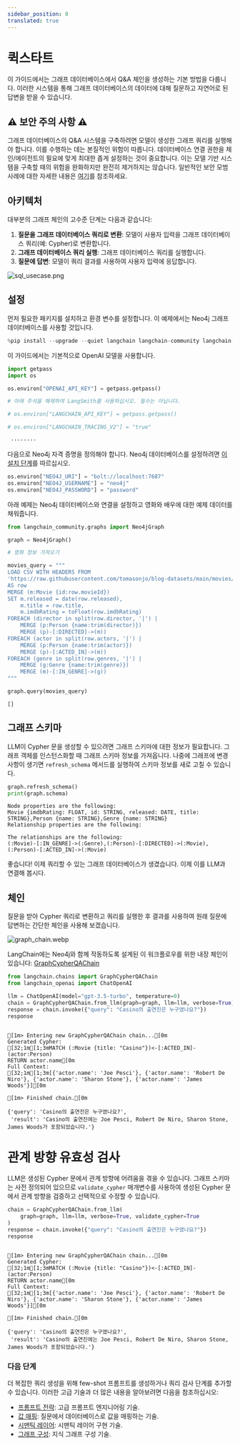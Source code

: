 ```yaml
---
sidebar_position: 0
translated: true
---
```


# 퀵스타트

이 가이드에서는 그래프 데이터베이스에서 Q&A 체인을 생성하는 기본 방법을 다룹니다. 이러한 시스템을 통해 그래프 데이터베이스의 데이터에 대해 질문하고 자연어로 된 답변을 받을 수 있습니다.

## ⚠️ 보안 주의 사항 ⚠️

그래프 데이터베이스의 Q&A 시스템을 구축하려면 모델이 생성한 그래프 쿼리를 실행해야 합니다. 이를 수행하는 데는 본질적인 위험이 따릅니다. 데이터베이스 연결 권한을 체인/에이전트의 필요에 맞게 최대한 좁게 설정하는 것이 중요합니다. 이는 모델 기반 시스템을 구축할 때의 위험을 완화하지만 완전히 제거하지는 않습니다. 일반적인 보안 모범 사례에 대한 자세한 내용은 [여기](https://docs/security)를 참조하세요.

## 아키텍처

대부분의 그래프 체인의 고수준 단계는 다음과 같습니다:

1. **질문을 그래프 데이터베이스 쿼리로 변환**: 모델이 사용자 입력을 그래프 데이터베이스 쿼리(예: Cypher)로 변환합니다.
2. **그래프 데이터베이스 쿼리 실행**: 그래프 데이터베이스 쿼리를 실행합니다.
3. **질문에 답변**: 모델이 쿼리 결과를 사용하여 사용자 입력에 응답합니다.

![sql_usecase.png](../../../../../../static/img/graph_usecase.png)

## 설정

먼저 필요한 패키지를 설치하고 환경 변수를 설정합니다.
이 예제에서는 Neo4j 그래프 데이터베이스를 사용할 것입니다.

```python
%pip install --upgrade --quiet langchain langchain-community langchain-openai neo4j
```

이 가이드에서는 기본적으로 OpenAI 모델을 사용합니다.

```python
import getpass
import os

os.environ["OPENAI_API_KEY"] = getpass.getpass()

# 아래 주석을 해제하여 LangSmith를 사용하십시오. 필수는 아닙니다.

# os.environ["LANGCHAIN_API_KEY"] = getpass.getpass()

# os.environ["LANGCHAIN_TRACING_V2"] = "true"

```

```output
 ········
```

다음으로 Neo4j 자격 증명을 정의해야 합니다.
Neo4j 데이터베이스를 설정하려면 [이 설치 단계](https://neo4j.com/docs/operations-manual/current/installation/)를 따르십시오.

```python
os.environ["NEO4J_URI"] = "bolt://localhost:7687"
os.environ["NEO4J_USERNAME"] = "neo4j"
os.environ["NEO4J_PASSWORD"] = "password"
```

아래 예제는 Neo4j 데이터베이스와 연결을 설정하고 영화와 배우에 대한 예제 데이터를 채워줍니다.

```python
from langchain_community.graphs import Neo4jGraph

graph = Neo4jGraph()

# 영화 정보 가져오기

movies_query = """
LOAD CSV WITH HEADERS FROM
'https://raw.githubusercontent.com/tomasonjo/blog-datasets/main/movies/movies_small.csv'
AS row
MERGE (m:Movie {id:row.movieId})
SET m.released = date(row.released),
    m.title = row.title,
    m.imdbRating = toFloat(row.imdbRating)
FOREACH (director in split(row.director, '|') |
    MERGE (p:Person {name:trim(director)})
    MERGE (p)-[:DIRECTED]->(m))
FOREACH (actor in split(row.actors, '|') |
    MERGE (p:Person {name:trim(actor)})
    MERGE (p)-[:ACTED_IN]->(m))
FOREACH (genre in split(row.genres, '|') |
    MERGE (g:Genre {name:trim(genre)})
    MERGE (m)-[:IN_GENRE]->(g))
"""

graph.query(movies_query)
```

```output
[]
```

## 그래프 스키마

LLM이 Cypher 문을 생성할 수 있으려면 그래프 스키마에 대한 정보가 필요합니다. 그래프 객체를 인스턴스화할 때 그래프 스키마 정보를 가져옵니다. 나중에 그래프에 변경 사항이 생기면 `refresh_schema` 메서드를 실행하여 스키마 정보를 새로 고칠 수 있습니다.

```python
graph.refresh_schema()
print(graph.schema)
```

```output
Node properties are the following:
Movie {imdbRating: FLOAT, id: STRING, released: DATE, title: STRING},Person {name: STRING},Genre {name: STRING}
Relationship properties are the following:

The relationships are the following:
(:Movie)-[:IN_GENRE]->(:Genre),(:Person)-[:DIRECTED]->(:Movie),(:Person)-[:ACTED_IN]->(:Movie)
```

좋습니다! 이제 쿼리할 수 있는 그래프 데이터베이스가 생겼습니다. 이제 이를 LLM과 연결해 봅시다.

## 체인

질문을 받아 Cypher 쿼리로 변환하고 쿼리를 실행한 후 결과를 사용하여 원래 질문에 답변하는 간단한 체인을 사용해 보겠습니다.

![graph_chain.webp](../../../../../../static/img/graph_chain.webp)

LangChain에는 Neo4j와 함께 작동하도록 설계된 이 워크플로우를 위한 내장 체인이 있습니다: [GraphCypherQAChain](/docs/integrations/graphs/neo4j_cypher)

```python
from langchain.chains import GraphCypherQAChain
from langchain_openai import ChatOpenAI

llm = ChatOpenAI(model="gpt-3.5-turbo", temperature=0)
chain = GraphCypherQAChain.from_llm(graph=graph, llm=llm, verbose=True)
response = chain.invoke({"query": "Casino의 출연진은 누구였나요?"})
response
```

```output

[1m> Entering new GraphCypherQAChain chain...[0m
Generated Cypher:
[32;1m[1;3mMATCH (:Movie {title: "Casino"})<-[:ACTED_IN]-(actor:Person)
RETURN actor.name[0m
Full Context:
[32;1m[1;3m[{'actor.name': 'Joe Pesci'}, {'actor.name': 'Robert De Niro'}, {'actor.name': 'Sharon Stone'}, {'actor.name': 'James Woods'}][0m

[1m> Finished chain.[0m
```

```output
{'query': 'Casino의 출연진은 누구였나요?',
 'result': 'Casino의 출연진에는 Joe Pesci, Robert De Niro, Sharon Stone, James Woods가 포함되었습니다.'}
```

# 관계 방향 유효성 검사

LLM은 생성된 Cypher 문에서 관계 방향에 어려움을 겪을 수 있습니다. 그래프 스키마는 사전 정의되어 있으므로 `validate_cypher` 매개변수를 사용하여 생성된 Cypher 문에서 관계 방향을 검증하고 선택적으로 수정할 수 있습니다.

```python
chain = GraphCypherQAChain.from_llm(
    graph=graph, llm=llm, verbose=True, validate_cypher=True
)
response = chain.invoke({"query": "Casino의 출연진은 누구였나요?"})
response
```

```output

[1m> Entering new GraphCypherQAChain chain...[0m
Generated Cypher:
[32;1m[1;3mMATCH (:Movie {title: "Casino"})<-[:ACTED_IN]-(actor:Person)
RETURN actor.name[0m
Full Context:
[32;1m[1;3m[{'actor.name': 'Joe Pesci'}, {'actor.name': 'Robert De Niro'}, {'actor.name': 'Sharon Stone'}, {'actor.name': 'James Woods'}][0m

[1m> Finished chain.[0m
```

```output
{'query': 'Casino의 출연진은 누구였나요?',
 'result': 'Casino의 출연진에는 Joe Pesci, Robert De Niro, Sharon Stone, James Woods가 포함되었습니다.'}
```

### 다음 단계

더 복잡한 쿼리 생성을 위해 few-shot 프롬프트를 생성하거나 쿼리 검사 단계를 추가할 수 있습니다. 이러한 고급 기술과 더 많은 내용을 알아보려면 다음을 참조하십시오:

- [프롬프트 전략](/docs/use_cases/graph/prompting): 고급 프롬프트 엔지니어링 기술.
- [값 매핑](/docs/use_cases/graph/mapping): 질문에서 데이터베이스로 값을 매핑하는 기술.
- [시맨틱 레이어](/docs/use_cases/graph/semantic): 시맨틱 레이어 구현 기술.
- [그래프 구성](/docs/use_cases/graph/constructing): 지식 그래프 구성 기술.
